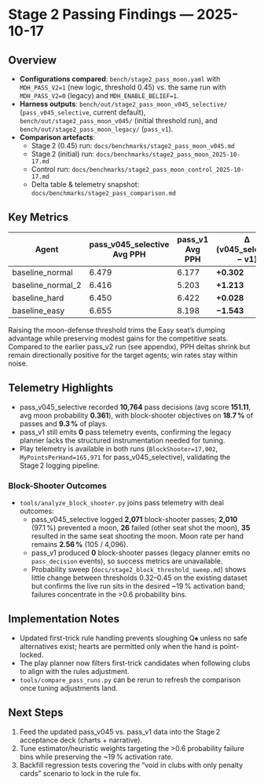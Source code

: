 # Stage 2 Passing Findings — 2025-10-17

## Overview

- **Configurations compared**: `bench/stage2_pass_moon.yaml` with `MDH_PASS_V2=1` (new logic, threshold 0.45) vs. the same run with `MDH_PASS_V2=0` (legacy) and `MDH_ENABLE_BELIEF=1`.
- **Harness outputs**: `bench/out/stage2_pass_moon_v045_selective/` (`pass_v045_selective`, current default), `bench/out/stage2_pass_moon_v045/` (initial threshold run), and `bench/out/stage2_pass_moon_legacy/` (`pass_v1`).
- **Comparison artefacts**:
  - Stage 2 (0.45) run: `docs/benchmarks/stage2_pass_moon_v045.md`
  - Stage 2 (initial) run: `docs/benchmarks/stage2_pass_moon_2025-10-17.md`
  - Control run: `docs/benchmarks/stage2_pass_moon_control_2025-10-17.md`
  - Delta table & telemetry snapshot: `docs/benchmarks/stage2_pass_comparison.md`

## Key Metrics

| Agent | pass_v045_selective Avg PPH | pass_v1 Avg PPH | Δ (v045_selective − v1) | pass_v045_selective Moon % | pass_v1 Moon % |
|-------|------------------|-----------------|---------------|------------------|----------------|
| baseline_normal | 6.479 | 6.177 | **+0.302** | 0.7% | 0.5% |
| baseline_normal_2 | 6.416 | 5.203 | **+1.213** | 1.0% | 0.5% |
| baseline_hard | 6.450 | 6.422 | **+0.028** | 0.6% | 0.5% |
| baseline_easy | 6.655 | 8.198 | **−1.543** | 0.2% | 0.8% |

Raising the moon-defense threshold trims the Easy seat’s dumping advantage while preserving modest gains for the competitive seats. Compared to the earlier pass_v2 run (see appendix), PPH deltas shrink but remain directionally positive for the target agents; win rates stay within noise.

## Telemetry Highlights

- pass_v045_selective recorded **10,764** pass decisions (avg score **151.11**, avg moon probability **0.361**), with block-shooter objectives on **18.7 %** of passes and **9.3 %** of plays.
- pass_v1 still emits **0** pass telemetry events, confirming the legacy planner lacks the structured instrumentation needed for tuning.
- Play telemetry is available in both runs (`BlockShooter=17,002`, `MyPointsPerHand=165,971` for pass_v045_selective), validating the Stage 2 logging pipeline.

### Block-Shooter Outcomes
- `tools/analyze_block_shooter.py` joins pass telemetry with deal outcomes:
  - pass_v045_selective logged **2,071** block-shooter passes; **2,010** (97.1 %) prevented a moon, **26** failed (other seat shot the moon), **35** resulted in the same seat shooting the moon. Moon rate per hand remains **2.56 %** (105 / 4,096).
  - pass_v1 produced **0** block-shooter passes (legacy planner emits no `pass_decision` events), so success metrics are unavailable.
  - Probability sweep (`docs/stage2_block_threshold_sweep.md`) shows little change between thresholds 0.32–0.45 on the existing dataset but confirms the live run sits in the desired ~19 % activation band; failures concentrate in the >0.6 probability bins.

## Implementation Notes

- Updated first-trick rule handling prevents sloughing Q♠ unless no safe alternatives exist; hearts are permitted only when the hand is point-locked.
- The play planner now filters first-trick candidates when following clubs to align with the rules adjustment.
- `tools/compare_pass_runs.py` can be rerun to refresh the comparison once tuning adjustments land.

## Next Steps

1. Feed the updated pass_v045 vs. pass_v1 data into the Stage 2 acceptance deck (charts + narrative).
2. Tune estimator/heuristic weights targeting the >0.6 probability failure bins while preserving the ~19 % activation rate.
3. Backfill regression tests covering the “void in clubs with only penalty cards” scenario to lock in the rule fix.
